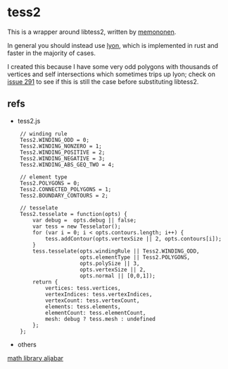 # tess2

This is a wrapper around libtess2, written by
[memononen](https://github.com/memononen/libtess2).

In general you should instead use [lyon](https://github.com/nical/lyon),
which is implemented in rust and faster in the majority of cases.

I created this because I have some very odd polygons with thousands of vertices
and self intersections which sometimes trips up lyon; check on
[issue 291](https://github.com/nical/lyon/issues/291) to see if this is still
the case before substituting libtess2.


## refs

- tess2.js

```
	// winding rule
	Tess2.WINDING_ODD = 0;
	Tess2.WINDING_NONZERO = 1;
	Tess2.WINDING_POSITIVE = 2;
	Tess2.WINDING_NEGATIVE = 3;
	Tess2.WINDING_ABS_GEQ_TWO = 4;

	// element type
	Tess2.POLYGONS = 0;
	Tess2.CONNECTED_POLYGONS = 1;
	Tess2.BOUNDARY_CONTOURS = 2;

	// tesselate
	Tess2.tesselate = function(opts) {
		var debug =  opts.debug || false;
		var tess = new Tesselator();
		for (var i = 0; i < opts.contours.length; i++) {
			tess.addContour(opts.vertexSize || 2, opts.contours[i]);
		}
		tess.tesselate(opts.windingRule || Tess2.WINDING_ODD,
					   opts.elementType || Tess2.POLYGONS,
					   opts.polySize || 3,
					   opts.vertexSize || 2,
					   opts.normal || [0,0,1]);
		return {
			vertices: tess.vertices,
			vertexIndices: tess.vertexIndices,
			vertexCount: tess.vertexCount,
			elements: tess.elements,
			elementCount: tess.elementCount,
			mesh: debug ? tess.mesh : undefined
		};
	};
```

- others

[math library aljabar](https://github.com/maplant/aljabar)